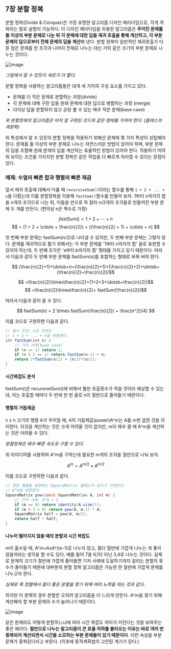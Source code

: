 ## 7장 분할 정복

분할 정복(Divide & Conquer)은 가장 유명한 알고리즘 디자인 패러다임으로, 각개 격파라는 말로 설명이 가능하다. 이 디자인 패러다임을 차용한 알고리즘은 **주어진 문제를 둘 이상의 부분 문제로 나눈 뒤 각 문제에 대한 답을 재귀 호출을 통해 계산하고, 각 부분 문제의 답으로부터 전체 문제의 답을 계산**해 낸다. 분할 정복이 일반적인 재귀호출가 다른 점은 문제를 한 조각과 나머지 전체로 나누는 대신 거의 같은 크기의 부분 문제로 나누는 것이다.

![image](https://github.com/fkdl0048/BookReview/assets/84510455/7ee6cc00-7cc4-4664-8133-1830d2973688)

*그림에서 알 수 있듯이 세로가 더 짧다.*

분할 정복을 사용하는 알고리즘들은 대개 세 가지의 구성 요소를 가지고 있다.

- 문제를 더 작은 문제로 분할하는 과정(divide)
- 각 문제에 대해 구한 답을 원래 문제에 대한 답으로 병합하는 과정 (merge)
- 더이상 답을 분할하지 않고 곧장 풀 수 있는 매우 작은 문제(base case)

*위 분할정복의 알고리즘은 마치 잘 구현된 코드와 같은 형태를 가져야 한다. (클래스의 세분화)*

위 특성에서 알 수 있듯이 분할 정복을 적용하기 위해선 문제에 몇 가지 특성이 성립해야 한다. 문제를 둘 이상의 부분 문제로 나누는 자연스러운 방법이 있어야 하며, 부분 문제의 답을 조합해 원래 문제의 답을 계산하는 효율적인 방법이 있어야 한다. 적용하기 어려워 보이는 조건을 가지지만 분할 정복은 같은 작업을 더 빠르게 처리할 수 있다는 장점이 있다.

### 예제: 수열의 빠른 합과 행렬의 빠른 제곱

앞서 재귀 호출에 대해서 다룰 때 `recursiveSum()`이라는 함수를 통해 `1 + 2 + ... + n`을 다뤘는데 이를 분할정복을 이용해 `fastSum()`함수를 만들어 보자. 1부터 n까지의 합을 n개의 조각으로 나눈 뒤, 이들을 반으로 뚝 잘라 n/2개의 조각들로 만들어진 부분 문제 두 개를 만든다. (편의상 n은 짝수로 가정)

$$ fastSum() = 1 + 2 + \cdots + n $$
$$ = (1 + 2 + \cdots + \frac{n}{2}) + ((\frac{n}{2} + 1) + \cdots + n) $$

첫 번째 부분 문제는 fastSum(n/2)로 나타낼 수 있지만, 두 번째 부분 문제는 그렇지 않다. 문제를 재귀적으로 풀기 위해서는 각 부분 문제를 '1부터 n까지의 합' 꼴로 표현할 수 있어야 하는데, 두 번째 조각은 'a부터 b까지의 합' 형태를 가지고 있기 때문이다. 따라서 다음과 같이 두 번째 부분 문제를 fastSum(x)를 포함하는 형태로 바꿔 써야 한다.

$$ (\frac{n}{2}+1)+\dotsb+n=(\frac{n}{2}+1)+(\frac{n}{2}+2)+\dotsb+(\frac{n}{2}+\frac{n}{2})$$

$$ =\frac{n}{2}\times\frac{n}{2}+(1+2+3+\dotsb+\frac{n}{2})$$
$$ =\frac{n}{2}\times\frac{n}{2}+ fastSum(\frac{n}{2})$$

따라서 다음과 같이 쓸 수 있다.

$$ fastSum(n) = 2 \times fastSum(\frac{n}{2}) + \frac{n^2}{4} $$

이를 코드로 구현하면 다음과 같다.

```cs
// 필수 조건: n은 자연수
// 1 + 2 + ... + n을 반환한다.
int fastSum(int n) {
    // 기저 사례(base case)
    if (n == 1) return 1;
    if (n % 2 == 1) return fastSum(n-1) + n;
    return 2*fastSum(n/2) + (n/2)*(n/2);
}
```

#### 시간복잡도 분석

fastSum()은 recursiveSum()에 비해서 훨씬 호출횟수가 적을 것이라 예상할 수 있는데, 이는 호출할 때마다 두 번에 한 번 꼴로 n이 절반으로 줄어들기 때문이다.

#### 행렬의 거듭제곱

n x n 크기의 행렬 A가 주어질 때, A의 거듭제곱(power)A^m는 A를 m번 곱한 것을 의미한다. 이것을 계산하는 것은 크게 어려울 것이 없지만, m이 매우 클 때 A^m을 계산하는 것은 어려울 수 있다.

*분할정복은 매우 빠른 속도로 구할 수 있다.*

위 아이디어를 사용하여 A^m을 구하는데 필요한 m개의 조각을 절반으로 나눠 보자.

$$ A^m = A^{m/2} \times A^{m/2} $$

이를 코드로 구현하면 다음과 같다.

```cs
// 정방 행렬을 표현하는 SquareMatrix 클래스가 있다고 가정한다.
// A^m을 반환한다.
SquareMatrix pow(const SquareMatrix& A, int m) {
    // 기저 사례: A^0 = I
    if (m == 0) return identity(A.size());
    if (m % 2 > 0) return pow(A, m-1) * A;
    SquareMatrix half = pow(A, m/2);
    return half * half;
}
```

#### 나누어 떨어지지 않을 때의 분할과 시간 복잡도

m이 홀수일 때, A^m=AxA^(m-1)로 나누지 않고, 좀더 절반에 가깝게 나누는 게 좋지 않을까라는 생각을 할 수도 있다. 예를 들어 7을 6,1이 아닌 3,4로 나누는 것이다. 실제로 문제의 크기가 절반에 가깝게 줄어들면 기저 사례에 도달하기까지 걸리는 분할의 횟수가 줄어들기 때문에 대부분의 분할 정복 알고리즘은 가능한 한 절반에 가깝게 문제를 나누고자 한다.

*실제로 퀵 정렬에서 좀더 좋은 분할을 찾기 위해 여러 노력을 하는 것과 같다.*

하지만 이 문제의 경우 분할은 오히려 알고리즘을 더 느리게 만든다. A^m을 찾기 위해 계산해야 할 부분 문제의 수가 늘어나기 때문이다.

![image](https://github.com/fkdl0048/BookReview/assets/84510455/47243978-8846-4134-9ecd-3a3bdbb402d1)

같은 문제라도 어떻게 분할하느냐에 따라 시간 복잡도 차이가 커진다는 것을 보여주는 좋은 예이다. **절반으로 나누는 알고리즘이 큰 효율 저하를 불러오는 이유는 바로 여러 번 중복되어 계산되면서 시간을 소모하는 부분 문제들이 있기 때문이다**. 이런 속성을 부분 문제가 중복된다라고 부른다.
(이후에 동적계획법이 고안된 계기가 된다.)
